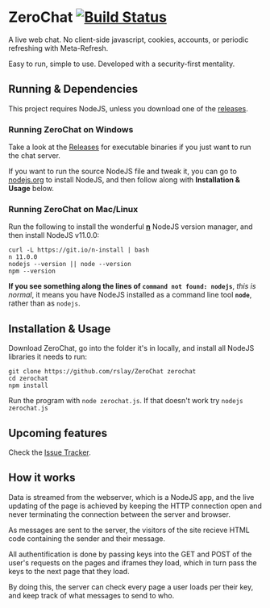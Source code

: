 # ZeroChat [![Build Status](https://travis-ci.org/rslay/ZeroChat.svg?branch=master)](https://travis-ci.org/rslay/ZeroChat)
A live web chat. No client-side javascript, cookies, accounts, or periodic refreshing with Meta-Refresh.

Easy to run, simple to use. Developed with a security-first mentality.


## Running & Dependencies

This project requires NodeJS, unless you download one of the [releases](https://github.com/rslay/ZeroChat/releases).


### Running ZeroChat on Windows
Take a look at the [Releases](https://github.com/rslay/ZeroChat/releases) for executable binaries if you just want to run the chat server.

If you want to run the source NodeJS file and tweak it, you can go to [nodejs.org](https://nodejs.org) to install NodeJS, and then follow along with **Installation & Usage** below.


### Running ZeroChat on Mac/Linux
Run the following to install the wonderful **[n](https://github.com/tj/n)** NodeJS version manager, and then install NodeJS v11.0.0:
```
curl -L https://git.io/n-install | bash
n 11.0.0
nodejs --version || node --version
npm --version
```
**If you see something along the lines of `command not found: nodejs`**, _this is normal_, it means you have NodeJS installed as a command line tool **`node`**, rather than as `nodejs`.


## Installation & Usage
Download ZeroChat, go into the folder it's in locally, and install all NodeJS libraries it needs to run:
```
git clone https://github.com/rslay/ZeroChat zerochat
cd zerochat
npm install
```
Run the program with `node zerochat.js`. If that doesn't work try `nodejs zerochat.js`


## Upcoming features
Check the [Issue Tracker](https://github.com/rslay/ZeroChat/issues).


## How it works
Data is streamed from the webserver, which is a NodeJS app, and the live updating of the page is achieved by keeping the HTTP connection open and never terminating the connection between the server and browser.

As messages are sent to the server, the visitors of the site recieve HTML code containing the sender and their message.

All authentification is done by passing keys into the GET and POST of the user's requests on the pages and iframes they load, which in turn pass the keys to the next page that they load.

By doing this, the server can check every page a user loads per their key, and keep track of what messages to send to who.
